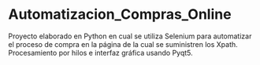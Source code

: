 # Automatizacion_Compras_Online
Proyecto elaborado en Python en cual se utiliza Selenium para automatizar el proceso de compra en la página de la cual se suministren los Xpath.  Procesamiento por hilos e interfaz gráfica usando Pyqt5.
